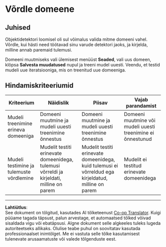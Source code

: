 <!--
CO_OP_TRANSLATOR_METADATA:
{
  "original_hash": "d93ee76fac4c2199973689ecd05baaf9",
  "translation_date": "2025-10-11T12:53:05+00:00",
  "source_file": "5-retail/lessons/1-train-stock-detector/assignment.md",
  "language_code": "et"
}
-->
# Võrdle domeene

## Juhised

Objektidetektori loomisel oli sul võimalus valida mitme domeeni vahel. Võrdle, kui hästi need töötavad sinu varude detektori jaoks, ja kirjelda, milline annab paremaid tulemusi.

Domeeni muutmiseks vali ülemisest menüüst **Seaded**, vali uus domeen, klõpsa **Salvesta muudatused** nupul ja treeni mudel uuesti. Veendu, et testid mudeli uue iteratsiooniga, mis on treenitud uue domeeniga.

## Hindamiskriteeriumid

| Kriteerium | Näidislik | Piisav | Vajab parandamist |
| ---------- | --------- | ------ | ----------------- |
| Mudeli treenimine erineva domeeniga | Domeeni muutmine ja mudeli uuesti treenimine õnnestus | Domeeni muutmine ja mudeli uuesti treenimine õnnestus | Domeeni muutmine või mudeli uuesti treenimine ei õnnestunud |
| Mudeli testimine ja tulemuste võrdlemine | Mudelit testiti erinevate domeenidega, tulemusi võrreldi ja kirjeldati, milline on parem | Mudelit testiti erinevate domeenidega, kuid tulemusi ei võrreldud ega kirjeldatud, milline on parem | Mudelit ei testitud erinevate domeenidega |

---

**Lahtiütlus**:  
See dokument on tõlgitud, kasutades AI tõlketeenust [Co-op Translator](https://github.com/Azure/co-op-translator). Kuigi püüame tagada täpsust, palun arvestage, et automaatsed tõlked võivad sisaldada vigu või ebatäpsusi. Algne dokument selle algkeeles tuleks lugeda autoriteetseks allikaks. Olulise teabe puhul on soovitatav kasutada professionaalset inimtõlget. Me ei vastuta selle tõlke kasutamisest tulenevate arusaamatuste või valede tõlgenduste eest.